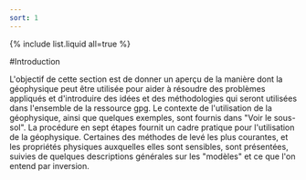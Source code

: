 ```yaml
---
sort: 1
---
```


{% include list.liquid all=true %}

#Introduction

L'objectif de cette section est de donner un aperçu de la manière dont la géophysique peut être utilisée pour aider à résoudre des problèmes appliqués et d'introduire des idées et des méthodologies qui seront utilisées dans l'ensemble de la ressource gpg. Le contexte de l'utilisation de la géophysique, ainsi que quelques exemples, sont fournis dans "Voir le sous-sol". La procédure en sept étapes fournit un cadre pratique pour l'utilisation de la géophysique. Certaines des méthodes de levé les plus courantes, et les propriétés physiques auxquelles elles sont sensibles, sont présentées, suivies de quelques descriptions générales sur les "modèles" et ce que l'on entend par inversion.

